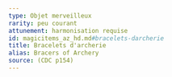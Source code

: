 ```yaml
---
type: Objet merveilleux
rarity: peu courant
attunement: harmonisation requise
id: magicitems_az_hd.md#bracelets-darcherie
title: Bracelets d'archerie
alias: Bracers of Archery
source: (CDC p154)
---
```



